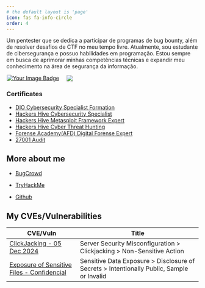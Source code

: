 ```yaml
---
# the default layout is 'page'
icon: fas fa-info-circle
order: 4
---
```

Um pentester que se dedica a participar de programas de bug bounty, além de resolver desafios de CTF no meu tempo livre. Atualmente, sou estudante de cibersegurança e possuo habilidades em programação. Estou sempre em busca de aprimorar minhas competências técnicas e expandir meu conhecimento na área de segurança da informação.

<div style="display: flex; justify-content: flex-start; align-items: center; gap: 20px; margin-left: 1px;">
        <a href="https://tryhackme-badges.s3.amazonaws.com/Mach1ne.png" class="popup img-link  shimmer"><img src="https://tryhackme-badges.s3.amazonaws.com/Mach1ne.png" alt="Your Image Badge" style="max-width: 500px; height: auto;" loading="lazy"></a>
        <a href="https://github-readme-stats.vercel.app/api?username=Mach1nee&amp;show_icons=true&amp;theme=tokyonight" class="popup img-link  shimmer"><img src="https://github-readme-stats.vercel.app/api?username=Mach1nee&amp;show_icons=true&amp;theme=tokyonight" style="max-width: 300px; height: auto;" loading="lazy"></a>
    </div>

 <section class="certificates" id="certificates">
        <h3>Certificates</h3>
        <ul>
            <li><a href="https://hermes.dio.me/certificates/XVY4GSWC.pdf">DIO Cybersecurity Specialist Formation</a></li>
            <li><a href="NULL">Hackers Hive Cybersecurity Specialist</a></li>
            <li><a href="academy.hackershive.io/verificar/SyoCyk1VVc">Hackers Hive Metasploit Framework Expert</a></li>
            <li><a href="academy.hackershive.io/verificar/icVxtRJROa">Hackers Hive Cyber Threat Hunting</a></li>
            <li><a href="https://ead.academiadeforensedigital.com.br/cert/Zyr3kTlr0ajFQmEIOW9">Forense Academy(AFD) Digital Forense Expert</a></li>
            <li><a href="https://star.ibsec.com.br/certificado?consulta=3546585475">27001 Audit</a></li>
        </ul>
    </section>

<h2>More about me</h2>

* [BugCrowd](https://bugcrowd.com/Mach1ne)

* [TryHackMe](https://tryhackme.com/r/p/Mach1ne)

* [Github](https://github.com/Mach1nee/)

## My CVEs/Vulnerabilities

| CVE/Vuln | Title |
| ----------- | ----------- |
| [ClickJacking - 05 Dec 2024](https://www.cve.org/CVERecord?id=CVE-2023-7253) | Server Security Misconfiguration > Clickjacking > Non-Sensitive Action |
| [Exposure of Sensitive Files - Confidencial](https://www.cve.org/CVERecord?id=CVE-2023-7253) | Sensitive Data Exposure > Disclosure of Secrets > Intentionally Public, Sample or Invalid |
